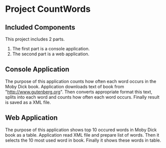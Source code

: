 # Project CountWords

## Included Components
This project includes 2 parts. 
1) The first part is a console application. 
2) The second part is a web application.

## Console Application
The purpose of this application counts how often each word occurs in the Moby Dick book. Application downloads text of book from "http://www.gutenberg.org". Then converts appropriate format this text, splits into each word and counts how often each word occurs. Finally result is saved as a XML file.

## Web Application
The purpose of this application shows top 10 occured words in Moby Dick book as a table. Application read XML file and prepare list of words. Then it selects the 10 most used word in book. Finally it shows these words in table. 
